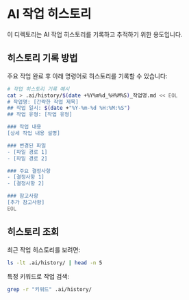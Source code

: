 # AI 작업 히스토리

이 디렉토리는 AI 작업 히스토리를 기록하고 추적하기 위한 용도입니다.

## 히스토리 기록 방법

주요 작업 완료 후 아래 명령어로 히스토리를 기록할 수 있습니다:

```bash
# 작업 히스토리 기록 예시
cat > .ai/history/$(date +%Y%m%d_%H%M%S)_작업명.md << EOL
# 작업명: [간략한 작업 제목]
## 작업 일시: $(date +"%Y-%m-%d %H:%M:%S")
## 작업 유형: [작업 유형]

### 작업 내용
[상세 작업 내용 설명]

### 변경된 파일
- [파일 경로 1]
- [파일 경로 2]

### 주요 결정사항
- [결정사항 1]
- [결정사항 2]

### 참고사항
[추가 참고사항]
EOL
```

## 히스토리 조회

최근 작업 히스토리를 보려면:

```bash
ls -lt .ai/history/ | head -n 5
```

특정 키워드로 작업 검색:

```bash
grep -r "키워드" .ai/history/
``` 